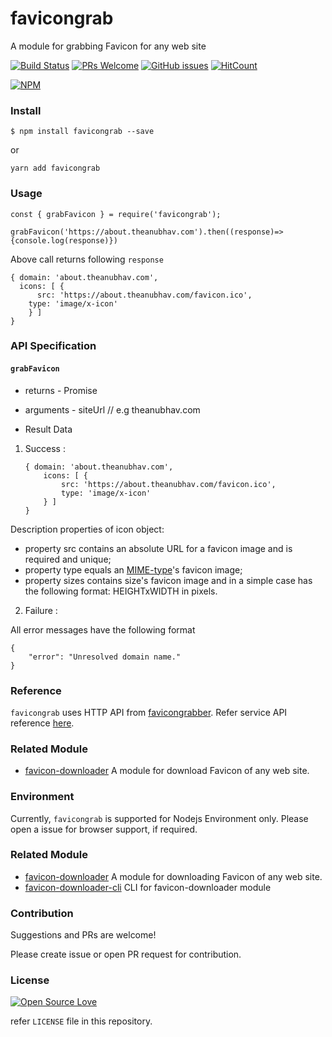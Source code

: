 # favicongrab

A module for grabbing Favicon for any web site

[![Build Status](https://travis-ci.org/anubhavsrivastava/favicongrab.svg?branch=master)](https://travis-ci.org/anubhavsrivastava/favicongrab)
[![PRs Welcome](https://img.shields.io/badge/PRs-welcome-brightgreen.svg?style=flat-square)](http://makeapullrequest.com)
[![GitHub issues](https://img.shields.io/github/issues/anubhavsrivastava/favicongrab.svg?style=flat-square)](https://github.com/anubhavsrivastava/favicongrab/issues)
[![HitCount](http://hits.dwyl.io/anubhavsrivastava/favicongrab.svg)](http://hits.dwyl.io/anubhavsrivastava/favicongrab)

[![NPM](https://nodei.co/npm/favicongrab.png?downloads=true&stars=true)](https://nodei.co/npm/favicongrab/)

### Install

```
$ npm install favicongrab --save
```

or

```
yarn add favicongrab
```

### Usage

    const { grabFavicon } = require('favicongrab');

    grabFavicon('https://about.theanubhav.com').then((response)=>{console.log(response)})

Above call returns following `response`

    { domain: 'about.theanubhav.com',
      icons: [ {
          src: 'https://about.theanubhav.com/favicon.ico',
        type: 'image/x-icon'
        } ]
    }

### API Specification

#### `grabFavicon`

-   returns - Promise
-   arguments - siteUrl // e.g theanubhav.com

-   Result Data

1.  Success :

        { domain: 'about.theanubhav.com',
            icons: [ {
                src: 'https://about.theanubhav.com/favicon.ico',
                type: 'image/x-icon'
            } ]
        }

Description properties of icon object:

-   property src contains an absolute URL for a favicon image and is required and unique;
-   property type equals an [MIME-type](https://en.wikipedia.org/wiki/Media_type)'s favicon image;
-   property sizes contains size's favicon image and in a simple case has the following format: HEIGHTxWIDTH in pixels.

2. Failure :

All error messages have the following format

    {
        "error": "Unresolved domain name."
    }

### Reference

`favicongrab` uses HTTP API from [favicongrabber](https://favicongrabber.com). Refer service API reference [here](https://favicongrabber.com/service-api-reference).

### Related Module

-   [favicon-downloader](https://github.com/anubhavsrivastava/favicon-downloader) A module for download Favicon of any web site.

### Environment

Currently, `favicongrab` is supported for Nodejs Environment only. Please open a issue for browser support, if required.

### Related Module

-   [favicon-downloader](https://github.com/anubhavsrivastava/favicon-downloader) A module for downloading Favicon of any web site.
-   [favicon-downloader-cli](https://github.com/anubhavsrivastava/favicon-downloader-cli) CLI for favicon-downloader module

### Contribution

Suggestions and PRs are welcome!

Please create issue or open PR request for contribution.

### License

[![Open Source Love](https://badges.frapsoft.com/os/mit/mit.svg?v=102)](LICENSE)

refer `LICENSE` file in this repository.
